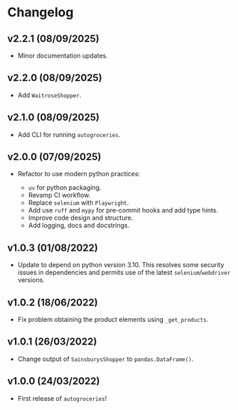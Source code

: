 # Changelog

## v2.2.1 (08/09/2025)

- Minor documentation updates.

## v2.2.0 (08/09/2025)

- Add `WaitroseShopper`.

## v2.1.0 (08/09/2025)

- Add CLI for running `autogroceries`.

## v2.0.0 (07/09/2025)

- Refactor to use modern python practices:

    - `uv` for python packaging.
    - Revamp CI workflow.
    - Replace `selenium` with `Playwright`.
    - Add use `ruff` and `mypy` for pre-commit hooks and add type hints.
    - Improve code design and structure.
    - Add logging, docs and docstrings.

## v1.0.3 (01/08/2022)

- Update to depend on python version 3.10. This resolves some security issues in dependencies and permits use of the latest `selenium`/`webdriver` versions.

## v1.0.2 (18/06/2022)

- Fix problem obtaining the product elements using `_get_products`.

## v1.0.1 (26/03/2022)

- Change output of `SainsburysShopper` to `pandas.DataFrame()`.

## v1.0.0 (24/03/2022)

- First release of `autogroceries`!
